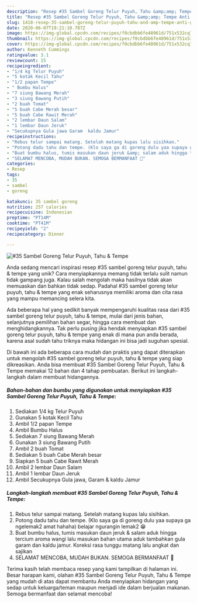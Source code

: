 ```yaml
---
description: "Resep #35 Sambel Goreng Telur Puyuh, Tahu &amp;amp; Tempe Anti Gagal"
title: "Resep #35 Sambel Goreng Telur Puyuh, Tahu &amp;amp; Tempe Anti Gagal"
slug: 1418-resep-35-sambel-goreng-telur-puyuh-tahu-and-amp-tempe-anti-gagal
date: 2020-06-07T19:21:10.787Z
image: https://img-global.cpcdn.com/recipes/f0cbdbb6fe48961d/751x532cq70/35-sambel-goreng-telur-puyuh-tahu-tempe-foto-resep-utama.jpg
thumbnail: https://img-global.cpcdn.com/recipes/f0cbdbb6fe48961d/751x532cq70/35-sambel-goreng-telur-puyuh-tahu-tempe-foto-resep-utama.jpg
cover: https://img-global.cpcdn.com/recipes/f0cbdbb6fe48961d/751x532cq70/35-sambel-goreng-telur-puyuh-tahu-tempe-foto-resep-utama.jpg
author: Kenneth Cummings
ratingvalue: 3.1
reviewcount: 15
recipeingredient:
- "1/4 kg Telur Puyuh"
- "5 kotak Kecil Tahu"
- "1/2 papan Tempe"
- " Bumbu Halus"
- "7 siung Bawang Merah"
- "3 siung Bawang Putih"
- "2 buah Tomat"
- "5 buah Cabe Merah besar"
- "5 buah Cabe Rawit Merah"
- "2 lembar Daun Salam"
- "1 lembar Daun Jeruk"
- "Secukupnya Gula jawa Garam  kaldu Jamur"
recipeinstructions:
- "Rebus telur sampai matang. Setelah matang kupas lalu sisihkan."
- "Potong dadu tahu dan tempe. (Klo saya ga di goreng dulu yaa supaya ga ngelemak2 amat hahaha) belajar ngurangin lemak2 😁"
- "Buat bumbu halus, tumis masukan daun jeruk &amp; salam aduk hingga tercium aroma wangi lalu masukan bahan utama aduk tambahkan gula garam dan kaldu jamur. Koreksi rasa tunggu matang lalu angkat dan sajikan"
- "SELAMAT MENCOBA, MUDAH BUKAN. SEMOGA BERMANFAAT 💜"
categories:
- Resep
tags:
- 35
- sambel
- goreng

katakunci: 35 sambel goreng 
nutrition: 257 calories
recipecuisine: Indonesian
preptime: "PT14M"
cooktime: "PT41M"
recipeyield: "2"
recipecategory: Dinner

---
```



![#35 Sambel Goreng Telur Puyuh, Tahu &amp; Tempe](https://img-global.cpcdn.com/recipes/f0cbdbb6fe48961d/751x532cq70/35-sambel-goreng-telur-puyuh-tahu-tempe-foto-resep-utama.jpg)

Anda sedang mencari inspirasi resep #35 sambel goreng telur puyuh, tahu &amp; tempe yang unik? Cara menyiapkannya memang tidak terlalu sulit namun tidak gampang juga. Kalau salah mengolah maka hasilnya tidak akan memuaskan dan bahkan tidak sedap. Padahal #35 sambel goreng telur puyuh, tahu &amp; tempe yang enak seharusnya memiliki aroma dan cita rasa yang mampu memancing selera kita.

Ada beberapa hal yang sedikit banyak mempengaruhi kualitas rasa dari #35 sambel goreng telur puyuh, tahu &amp; tempe, mulai dari jenis bahan, selanjutnya pemilihan bahan segar, hingga cara membuat dan menghidangkannya. Tak perlu pusing jika hendak menyiapkan #35 sambel goreng telur puyuh, tahu &amp; tempe yang enak di mana pun anda berada, karena asal sudah tahu triknya maka hidangan ini bisa jadi suguhan spesial.




Di bawah ini ada beberapa cara mudah dan praktis yang dapat diterapkan untuk mengolah #35 sambel goreng telur puyuh, tahu &amp; tempe yang siap dikreasikan. Anda bisa membuat #35 Sambel Goreng Telur Puyuh, Tahu &amp; Tempe memakai 12 bahan dan 4 tahap pembuatan. Berikut ini langkah-langkah dalam membuat hidangannya.

<!--inarticleads1-->

##### Bahan-bahan dan bumbu yang digunakan untuk menyiapkan #35 Sambel Goreng Telur Puyuh, Tahu &amp; Tempe:

1. Sediakan 1/4 kg Telur Puyuh
1. Gunakan 5 kotak Kecil Tahu
1. Ambil 1/2 papan Tempe
1. Ambil  Bumbu Halus
1. Sediakan 7 siung Bawang Merah
1. Gunakan 3 siung Bawang Putih
1. Ambil 2 buah Tomat
1. Sediakan 5 buah Cabe Merah besar
1. Siapkan 5 buah Cabe Rawit Merah
1. Ambil 2 lembar Daun Salam
1. Ambil 1 lembar Daun Jeruk
1. Ambil Secukupnya Gula jawa, Garam &amp; kaldu Jamur




<!--inarticleads2-->

##### Langkah-langkah membuat #35 Sambel Goreng Telur Puyuh, Tahu &amp; Tempe:

1. Rebus telur sampai matang. Setelah matang kupas lalu sisihkan.
1. Potong dadu tahu dan tempe. (Klo saya ga di goreng dulu yaa supaya ga ngelemak2 amat hahaha) belajar ngurangin lemak2 😁
1. Buat bumbu halus, tumis masukan daun jeruk &amp; salam aduk hingga tercium aroma wangi lalu masukan bahan utama aduk tambahkan gula garam dan kaldu jamur. Koreksi rasa tunggu matang lalu angkat dan sajikan
1. SELAMAT MENCOBA, MUDAH BUKAN. SEMOGA BERMANFAAT 💜




Terima kasih telah membaca resep yang kami tampilkan di halaman ini. Besar harapan kami, olahan #35 Sambel Goreng Telur Puyuh, Tahu &amp; Tempe yang mudah di atas dapat membantu Anda menyiapkan hidangan yang sedap untuk keluarga/teman maupun menjadi ide dalam berjualan makanan. Semoga bermanfaat dan selamat mencoba!
